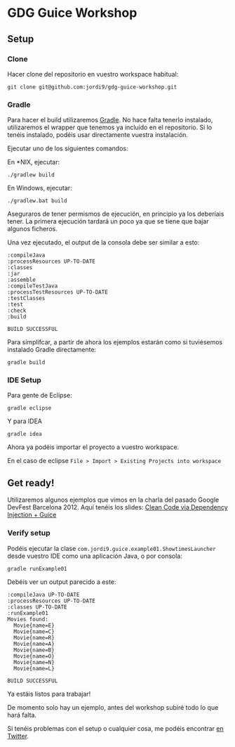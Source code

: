 # GDG Guice Workshop


## Setup

### Clone

Hacer clone del repositorio en vuestro workspace habitual:

	git clone git@github.com:jordi9/gdg-guice-workshop.git

### Gradle

Para hacer el build utilizaremos [Gradle](http://www.gradle.org/). No hace falta tenerlo instalado,
utilizaremos el wrapper que tenemos ya incluído en el repositorio. Si lo tenéis instalado,
podéis usar directamente vuestra instalación.

Ejecutar uno de los siguientes comandos:

En *NIX, ejecutar:
	
	./gradlew build

En Windows, ejecutar:
	
	./gradlew.bat build

Aseguraros de tener permismos de ejecución, en principio ya los deberíais tener. La primera ejecución tardará
un poco ya que se tiene que bajar algunos ficheros.

Una vez ejecutado, el output de la consola debe ser similar a esto:

	:compileJava
	:processResources UP-TO-DATE
	:classes
	:jar
	:assemble
	:compileTestJava
	:processTestResources UP-TO-DATE
	:testClasses
	:test
	:check
	:build
	
	BUILD SUCCESSFUL

Para simplifcar, a partir de ahora los ejemplos estarán como si tuviésemos instalado Gradle directamente:

	gradle build

### IDE Setup

Para gente de Eclipse:

	gradle eclipse
	
Y para IDEA

	gradle idea

Ahora ya podéis importar el proyecto a vuestro workspace.

En el caso de eclipse `File > Import > Existing Projects into workspace` 

## Get ready!

Utilizaremos algunos ejemplos que vimos en la charla del pasado Google DevFest Barcelona 2012.
Aquí tenéis los slides: [Clean Code via Dependency Injection + Guice](http://www.slideshare.net/giro9/clean-code-via-dependency-injection-guice-15097271)

### Verify setup

Podéis ejecutar la clase `com.jordi9.guice.example01.ShowtimesLauncher` desde vuestro IDE como 
una aplicación Java, o por consola:

	gradle runExample01
	
Debéis ver un output parecido a este:

	:compileJava UP-TO-DATE
	:processResources UP-TO-DATE
	:classes UP-TO-DATE
	:runExample01
	Movies found:
	  Movie{name=E}
	  Movie{name=C}
	  Movie{name=R}
	  Movie{name=A}
	  Movie{name=B}
	  Movie{name=O}
	  Movie{name=N}
	  Movie{name=L}
	
	BUILD SUCCESSFUL

Ya estáis listos para trabajar!

De momento solo hay un ejemplo, antes del workshop subiré todo lo que hará falta.

Si tenéis problemas con el setup o cualquier cosa, me podéis encontrar [en Twitter](http://twitter.com/jordi9).


